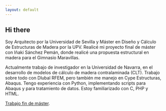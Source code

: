 ```yaml
---
layout: default
---
```

## Hi there

Soy Arquitecto por la Universidad de Sevilla y Máster en Diseño y Cálculo de Estructuras de Madera por la UPV.
Realicé mi proyecto final de máster con Iñaki Sánchez Pemán, donde realicé una propuesta estructural en madera para el Gimnasio Maravillas.

Actualmente trabajo de investigador en la Universidad de Navarra, en el desarrollo de modelos de cálculo de madera contralaminada (CLT).
Trabajo sobre todo con Dlubal RFEM, pero también me manejo en Cype Estructuras, Abaqus.
Tengo experiencia con Python, implementando scripts para Abaqus y para tratamiento de datos. Estoy familiarizado con C, PHP y HTML.

[Trabajo fin de máster](./tfm.html).



